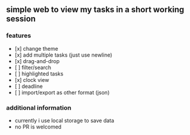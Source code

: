 ## simple web to view my tasks in a short working session

### features
-    [x] change theme
-    [x] add multiple tasks (just use newline)
-    [x] drag-and-drop
-    [ ] filter/search
-    [ ] highlighted tasks
-    [x] clock view
-    [ ] deadline
-    [ ] import/export as other format (json)

### additional information
  - currently i use local storage to save data
  - no PR is welcomed
